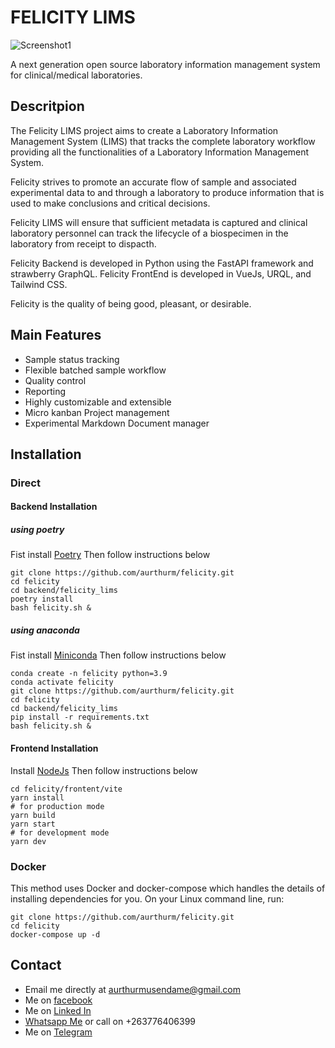 # FELICITY LIMS

![Screenshot1](https://user-images.githubusercontent.com/17094364/137630249-b84e5b1c-f525-4b0a-8d1e-1e2820910a5f.png)

A next generation open source laboratory information management system for clinical/medical laboratories.

## Descritpion
The Felicity LIMS project aims to create a Laboratory Information Management System (LIMS) that tracks the complete laboratory workflow providing all the functionalities of a Laboratory Information Management System. 

Felicity strives to promote an accurate flow of sample and associated experimental data to and through a laboratory to produce information that is used to make conclusions and critical decisions.

Felicity LIMS will ensure that sufficient metadata is captured and clinical laboratory personnel can track the lifecycle of a biospecimen in the laboratory from receipt to dispacth.

Felicity Backend is developed in Python using the FastAPI framework and strawberry GraphQL.
Felicity FrontEnd is developed in VueJs, URQL, and Tailwind CSS.

Felicity is the quality of being good, pleasant, or desirable.

## Main Features
 - Sample status tracking
 - Flexible batched sample workflow
 - Quality control
 - Reporting
 - Highly customizable and extensible
 - Micro kanban Project management
 - Experimental Markdown Document manager

## Installation

### Direct
#### Backend Installation 
##### using poetry
Fist install [Poetry](https://python-poetry.org/docs/#installation)
Then follow instructions below
```shell
git clone https://github.com/aurthurm/felicity.git
cd felicity
cd backend/felicity_lims
poetry install
bash felicity.sh &
````

##### using anaconda
Fist install [Miniconda](https://docs.conda.io/en/latest/miniconda.html)
Then follow instructions below
```shell
conda create -n felicity python=3.9
conda activate felicity
git clone https://github.com/aurthurm/felicity.git
cd felicity
cd backend/felicity_lims
pip install -r requirements.txt
bash felicity.sh &
````

#### Frontend Installation 
Install [NodeJs](https://github.com/nodesource/distributions/blob/master/README.md#installation-instructions)
Then follow instructions below
```shell
cd felicity/frontent/vite
yarn install
# for production mode
yarn build
yarn start
# for development mode
yarn dev
````

### Docker
This method uses Docker and docker-compose which handles the details of installing dependencies for you. On your Linux command line, run:
```shell
git clone https://github.com/aurthurm/felicity.git
cd felicity
docker-compose up -d
```

## Contact
 - Email me directly at aurthurmusendame@gmail.com
 - Me on [facebook](https://www.fb.me/aurthur.musendame)
 - Me on [Linked In](https://www.linkedin.com/in/aurthurmusendame)
 - [Whatsapp Me](https://api.WhatsApp.com/send?phone=263776406399) or call on +263776406399
 - Me on [Telegram](https://www.t.me/aurthurm)
